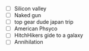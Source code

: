 - [ ] Silicon valley
- [ ] Naked gun
- [ ] top gear dude japan trip
- [ ] American Phsyco
- [ ] HitchHikers gide to a galaxy
- [ ] Annihilation
